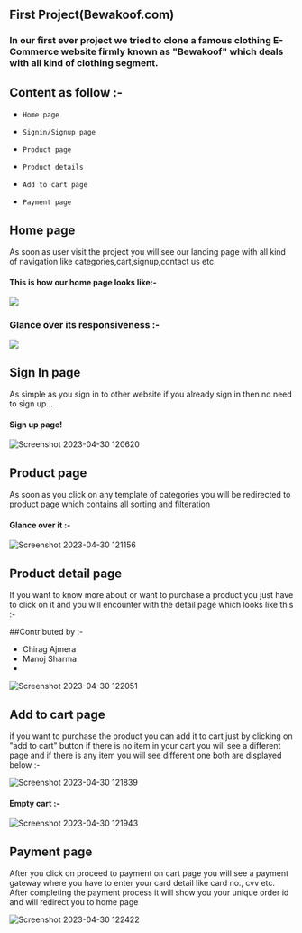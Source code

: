  ## First Project(Bewakoof.com)
### In our first ever project we tried to clone a famous clothing E-Commerce website firmly known as "Bewakoof" which deals with all kind of clothing segment.

## Content as follow :-
- `Home page`

- `Signin/Signup page`

- `Product page`

- `Product details`

- `Add to cart page`

- `Payment page`

 ##  Home page
 As soon as user visit the project you will see our landing page with all kind of navigation like categories,cart,signup,contact us etc.
 #### This is how our home page looks like:-
 <img src = "https://user-images.githubusercontent.com/121008037/235338896-09ea25cb-6588-4b2b-8ef3-6479259efa0b.png">

### Glance over its responsiveness :-
 <img src = "https://user-images.githubusercontent.com/121008037/235338975-4cf61db7-25c0-4d4a-971a-f54ce3369aeb.png" >

## Sign In page
As simple as you sign in to other website if you already sign in then no need to sign up...
#### Sign up page! 


![Screenshot 2023-04-30 120620](https://user-images.githubusercontent.com/121008037/235339490-b6845af8-155a-4719-b2f8-0e8e45b03ed8.png)
 ## Product page
 As soon as you click on any template of categories you will be redirected to product page which contains all sorting and filteration
 #### Glance over it :-
 
 ![Screenshot 2023-04-30 121156](https://user-images.githubusercontent.com/121008037/235339552-b1cb3dd1-1697-4e8b-b20a-7be8c23b75de.png)
 
 ## Product detail page
 If you want to know more about or want to purchase a product you just have to click on it and you will encounter with the detail page which looks like this :-
 
 ##Contributed by :-
- Chirag Ajmera
- Manoj Sharma
- 
 

![Screenshot 2023-04-30 122051](https://user-images.githubusercontent.com/121008037/235339890-8f81bac7-ab13-481c-91e2-fc15616c9357.png)

## Add to cart page
if you want to purchase the product you can add it to cart just by clicking on "add to cart" button 
if there is no item in your cart you will see a different page and if there is any item you will see different one both are displayed below :-

![Screenshot 2023-04-30 121839](https://user-images.githubusercontent.com/121008037/235339811-e829bcfd-bedb-40a6-845e-35d3b44ed068.png)

#### Empty cart :- 

![Screenshot 2023-04-30 121943](https://user-images.githubusercontent.com/121008037/235339849-0b72dec5-07f9-48ee-a462-60f734d5f061.png)

## Payment page
After you click on proceed to payment on cart page you will see a payment gateway where you have to enter your card detail like card no., cvv etc.
After completing the payment process it will show you your unique order id and will redirect you to home page

![Screenshot 2023-04-30 122422](https://user-images.githubusercontent.com/121008037/235340023-9849e598-9b51-4d2f-9c5a-5b63bcc40e8e.png)
